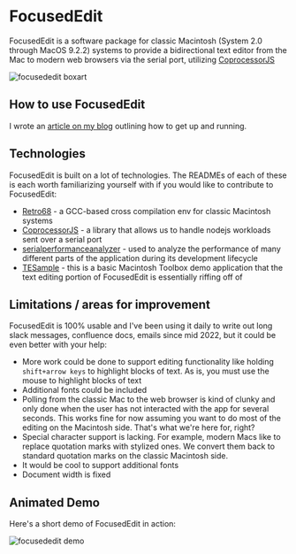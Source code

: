# FocusedEdit
FocusedEdit is a software package for classic Macintosh (System 2.0 through MacOS 9.2.2) systems to provide a bidirectional text editor from the Mac to modern web browsers via the serial port, utilizing [CoprocessorJS](https://github.com/CamHenlin/coprocessor.js)

![focusededit boxart](https://user-images.githubusercontent.com/1225579/193201468-da7a2685-5357-4d86-8bcf-1b6c229ce7ac.png)

## How to use FocusedEdit
I wrote an [article on my blog](https://henlin.net/2022/10/02/Introducing-FocusedEdit-for-classic-Macintosh/) outlining how to get up and running.

## Technologies
FocusedEdit is built on a lot of technologies. The READMEs of each of these is each worth familiarizing yourself with if you would like to contribute to FocusedEdit:

- [Retro68](https://github.com/autc04/Retro68) - a GCC-based cross compilation env for classic Macintosh systems
- [CoprocessorJS](https://github.com/CamHenlin/coprocessor.js) - a library that allows us to handle nodejs workloads sent over a serial port
- [serialperformanceanalyzer](https://github.com/CamHenlin/serialperformanceanalyzer) - used to analyze the performance of many different parts of the application during its development lifecycle
- [TESample](https://github.com/CamHenlin/TESample) - this is a basic Macintosh Toolbox demo application that the text editing portion of FocusedEdit is essentially riffing off of

## Limitations / areas for improvement
FocusedEdit is 100% usable and I've been using it daily to write out long slack messages, confluence docs, emails since mid 2022, but it could be even better with your help:

- More work could be done to support editing functionality like holding `shift+arrow keys` to highlight blocks of text. As is, you must use the mouse to highlight blocks of text
- Additional fonts could be included
- Polling from the classic Mac to the web browser is kind of clunky and only done when the user has not interacted with the app for several seconds. This works fine for now assuming you want to do most of the editing on the Macintosh side. That's what we're here for, right?
- Special character support is lacking. For example, modern Macs like to replace quotation marks with stylized ones. We convert them back to standard quotation marks on the classic Macintosh side. 
- It would be cool to support additional fonts
- Document width is fixed

## Animated Demo
Here's a short demo of FocusedEdit in action:

![focusededit demo](https://user-images.githubusercontent.com/1225579/193197483-4a8b7c75-a78e-4ffb-b708-1ec9a2aec05a.gif)
